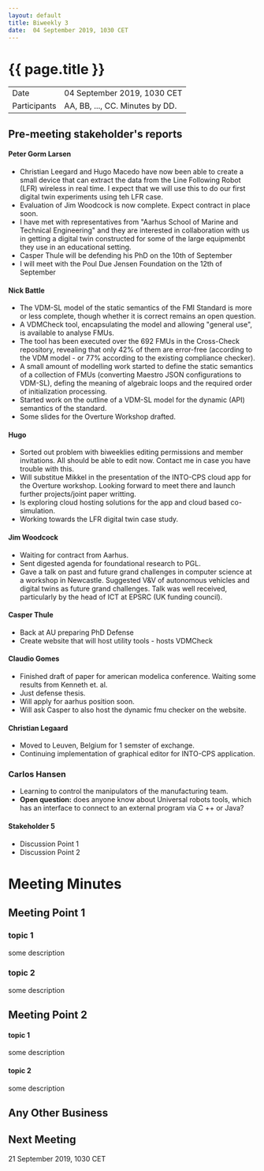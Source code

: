 ```yaml
---
layout: default
title: Biweekly 3
date:  04 September 2019, 1030 CET
---
```


<script src="https://code.jquery.com/jquery-1.11.1.min.js">
</script>
<script src="/javascripts/edit.js"></script>
<script>setEditButonNm();</script>

# {{ page.title }}

|||
|---|---|
| Date | 04 September 2019, 1030 CET |
| Participants | AA, BB, ..., CC.  Minutes by DD. |


## Pre-meeting stakeholder's reports

<!-- Please keep in mind that the minutes are publicly available, and that
private information must be stored elsewhere.  -->

#### Peter Gorm Larsen
* Christian Leegard and Hugo Macedo have now been able to create a small device that can extract the data from the Line Following Robot (LFR) wireless in real time. I expect that we will use this to do our first digital twin experiments using teh LFR case. 
* Evaluation of Jim Woodcock is now complete. Expect contract in place soon.
* I have met with representatives from "Aarhus School of Marine and Technical Engineering" and they are interested in collaboration with us in getting a digital twin constructed for some of the large equipmenbt they use in an educational setting.
* Casper Thule will be defending his PhD on the 10th of September
* I will meet with the Poul Due Jensen Foundation on the 12th of September

#### Nick Battle
* The VDM-SL model of the static semantics of the FMI Standard is more or less complete, though whether it is correct remains an open question.
* A VDMCheck tool, encapsulating the model and allowing "general use", is available to analyse FMUs.
* The tool has been executed over the 692 FMUs in the Cross-Check repository, revealing that only 42% of them are error-free (according to the VDM model - or 77% according to the existing compliance checker).
* A small amount of modelling work started to define the static semantics of a collection of FMUs (converting Maestro JSON configurations to VDM-SL), defing the meaning of algebraic loops and the required order of initialization processing.
* Started work on the outline of a VDM-SL model for the dynamic (API) semantics of the standard.
* Some slides for the Overture Workshop drafted.

#### Hugo 
* Sorted out problem with biweeklies editing permissions and member invitations. All should be able to edit now. Contact me in case you have trouble with this.  
* Will substitue Mikkel in the presentation of the INTO-CPS cloud app for the Overture workshop. Looking forward to meet there and launch further projects/joint paper writting.
* Is exploring cloud hosting solutions for the app and cloud based co-simulation.
* Working towards the LFR digital twin case study. 

#### Jim Woodcock
* Waiting for contract from Aarhus.
* Sent digested agenda for foundational research to PGL.
* Gave a talk on past and future grand challenges in computer science at a workshop in Newcastle. Suggested V&V of autonomous vehicles and digital twins as future grand challenges. Talk was well received, particularly by the head of ICT at EPSRC (UK funding council).

#### Casper Thule
* Back at AU preparing PhD Defense
* Create website that will host utility tools - hosts VDMCheck

#### Claudio Gomes
* Finished draft of paper for american modelica conference. Waiting some results from Kenneth et. al.
* Just defense thesis. 
* Will apply for aarhus position soon.
* Will ask Casper to also host the dynamic fmu checker on the website.

#### Christian Legaard
* Moved to Leuven, Belgium for 1 semster of exchange.
* Continuing implementation of graphical editor for INTO-CPS application.

### Carlos Hansen
* Learning to control the manipulators of the manufacturing team.
* __Open question:__ does anyone know about Universal robots tools, which has an interface to connect to an external program via C ++ or Java?

#### Stakeholder 5

* Discussion Point 1
* Discussion Point 2

Meeting Minutes
===============

## Meeting Point 1

### topic 1

some description

### topic 2

some description

## Meeting Point 2

#### topic 1

some description

#### topic 2

some description

##  Any Other Business

Next Meeting
------------

21 September 2019, 1030 CET


<div id="edit_page_div"></div>
